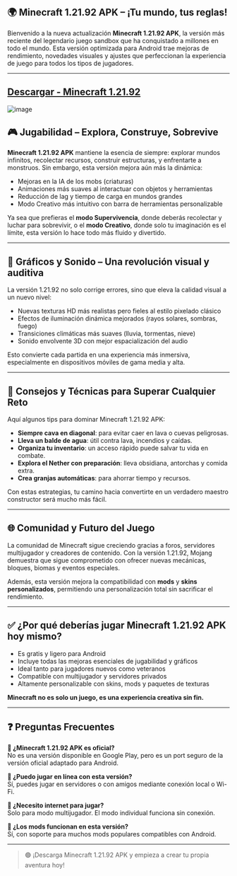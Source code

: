 ## 🌍 Minecraft 1.21.92 APK – ¡Tu mundo, tus reglas!

Bienvenido a la nueva actualización **Minecraft 1.21.92 APK**, la versión más reciente del legendario juego sandbox que ha conquistado a millones en todo el mundo. Esta versión optimizada para Android trae mejoras de rendimiento, novedades visuales y ajustes que perfeccionan la experiencia de juego para todos los tipos de jugadores.

---

## [Descargar - Minecraft 1.21.92](https://1kb.link/QF4qLl)
![image](https://github.com/user-attachments/assets/0c764e2f-acaf-4910-841d-7e07ae2f4ec2)

## 🎮 Jugabilidad – Explora, Construye, Sobrevive

**Minecraft 1.21.92 APK** mantiene la esencia de siempre: explorar mundos infinitos, recolectar recursos, construir estructuras, y enfrentarte a monstruos. Sin embargo, esta versión mejora aún más la dinámica:

- Mejoras en la IA de los mobs (criaturas)
- Animaciones más suaves al interactuar con objetos y herramientas
- Reducción de lag y tiempo de carga en mundos grandes
- Modo Creativo más intuitivo con barra de herramientas personalizable

Ya sea que prefieras el **modo Supervivencia**, donde deberás recolectar y luchar para sobrevivir, o el **modo Creativo**, donde solo tu imaginación es el límite, esta versión lo hace todo más fluido y divertido.

---

## 🎨 Gráficos y Sonido – Una revolución visual y auditiva

La versión 1.21.92 no solo corrige errores, sino que eleva la calidad visual a un nuevo nivel:

- Nuevas texturas HD más realistas pero fieles al estilo pixelado clásico
- Efectos de iluminación dinámica mejorados (rayos solares, sombras, fuego)
- Transiciones climáticas más suaves (lluvia, tormentas, nieve)
- Sonido envolvente 3D con mejor espacialización del audio

Esto convierte cada partida en una experiencia más inmersiva, especialmente en dispositivos móviles de gama media y alta.

---

## 🧠 Consejos y Técnicas para Superar Cualquier Reto

Aquí algunos tips para dominar Minecraft 1.21.92 APK:

- **Siempre cava en diagonal**: para evitar caer en lava o cuevas peligrosas.
- **Lleva un balde de agua**: útil contra lava, incendios y caídas.
- **Organiza tu inventario**: un acceso rápido puede salvar tu vida en combate.
- **Explora el Nether con preparación**: lleva obsidiana, antorchas y comida extra.
- **Crea granjas automáticas**: para ahorrar tiempo y recursos.

Con estas estrategias, tu camino hacia convertirte en un verdadero maestro constructor será mucho más fácil.

---

## 🌐 Comunidad y Futuro del Juego

La comunidad de Minecraft sigue creciendo gracias a foros, servidores multijugador y creadores de contenido. Con la versión 1.21.92, Mojang demuestra que sigue comprometido con ofrecer nuevas mecánicas, bloques, biomas y eventos especiales.

Además, esta versión mejora la compatibilidad con **mods** y **skins personalizados**, permitiendo una personalización total sin sacrificar el rendimiento.

---

## ✅ ¿Por qué deberías jugar Minecraft 1.21.92 APK hoy mismo?

- Es gratis y ligero para Android
- Incluye todas las mejoras esenciales de jugabilidad y gráficos
- Ideal tanto para jugadores nuevos como veteranos
- Compatible con multijugador y servidores privados
- Altamente personalizable con skins, mods y paquetes de texturas

**Minecraft no es solo un juego, es una experiencia creativa sin fin.**

---

## ❓ Preguntas Frecuentes

**🔸 ¿Minecraft 1.21.92 APK es oficial?**  
No es una versión disponible en Google Play, pero es un port seguro de la versión oficial adaptado para Android.

**🔸 ¿Puedo jugar en línea con esta versión?**  
Sí, puedes jugar en servidores o con amigos mediante conexión local o Wi-Fi.

**🔸 ¿Necesito internet para jugar?**  
Solo para modo multijugador. El modo individual funciona sin conexión.

**🔸 ¿Los mods funcionan en esta versión?**  
Sí, con soporte para muchos mods populares compatibles con Android.

---

> 🟢 ¡Descarga Minecraft 1.21.92 APK y empieza a crear tu propia aventura hoy!
